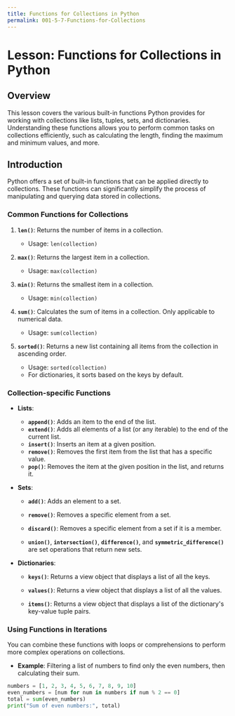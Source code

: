 ```yaml
---
title: Functions for Collections in Python
permalink: 001-5-7-Functions-for-Collections
---
```


# Lesson: Functions for Collections in Python

## Overview
This lesson covers the various built-in functions Python provides for working with collections like lists, tuples, sets, and dictionaries. Understanding these functions allows you to perform common tasks on collections efficiently, such as calculating the length, finding the maximum and minimum values, and more.

## Introduction

Python offers a set of built-in functions that can be applied directly to collections. These functions can significantly simplify the process of manipulating and querying data stored in collections.

### Common Functions for Collections

1. **`len()`**: Returns the number of items in a collection.
   - Usage: `len(collection)`

2. **`max()`**: Returns the largest item in a collection.
   - Usage: `max(collection)`

3. **`min()`**: Returns the smallest item in a collection.
   - Usage: `min(collection)`

4. **`sum()`**: Calculates the sum of items in a collection. Only applicable to numerical data.
   - Usage: `sum(collection)`

5. **`sorted()`**: Returns a new list containing all items from the collection in ascending order.
   - Usage: `sorted(collection)`
   - For dictionaries, it sorts based on the keys by default.

### Collection-specific Functions

- **Lists**:
  - **`append()`**: Adds an item to the end of the list.
  - **`extend()`**: Adds all elements of a list (or any iterable) to the end of the current list.
  - **`insert()`**: Inserts an item at a given position.
  - **`remove()`**: Removes the first item from the list that has a specific value.
  - **`pop()`**: Removes the item at the given position in the list, and returns it.

- **Sets**:
  - **`add()`**: Adds an element to a set.

  - **`remove()`**: Removes a specific element from a set.

  - **`discard()`**: Removes a specific element from a set if it is a member.

  - **`union()`**, **`intersection()`**, **`difference()`**, and **`symmetric_difference()`** are set operations that return new sets.

- **Dictionaries**:
  - **`keys()`**: Returns a view object that displays a list of all the keys.

  - **`values()`**: Returns a view object that displays a list of all the values.
  
  - **`items()`**: Returns a view object that displays a list of the dictionary's key-value tuple pairs.

### Using Functions in Iterations

You can combine these functions with loops or comprehensions to perform more complex operations on collections.

- **Example**: Filtering a list of numbers to find only the even numbers, then calculating their sum.

```python
numbers = [1, 2, 3, 4, 5, 6, 7, 8, 9, 10]
even_numbers = [num for num in numbers if num % 2 == 0]
total = sum(even_numbers)
print("Sum of even numbers:", total)
```